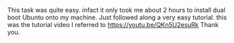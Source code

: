 This task was quite easy. infact it only took me about 2 hours to install dual boot Ubuntu onto my machine. Just followed along a very easy tutorial.
this was the tutorial video I referred to https://youtu.be/QKn5U2esuRk
Thank you.
